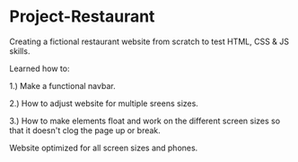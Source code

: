 # Project-Restaurant
Creating a fictional restaurant website from scratch to test HTML, CSS &amp; JS skills. 

Learned how to: 

1.) Make a functional navbar. 

2.) How to adjust website for multiple sreens sizes. 

3.) How to make elements float and work on the different screen sizes so that it doesn't clog the page up or break. 

Website optimized for all screen sizes and phones.

